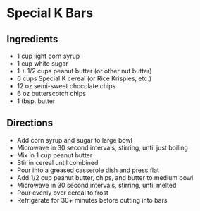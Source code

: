 # Special K Bars

## Ingredients

- 1 cup light corn syrup
- 1 cup white sugar
- 1 + 1/2 cups peanut butter (or other nut butter)
- 6 cups Special K cereal (or Rice Krispies, etc.)
- 12 oz semi-sweet chocolate chips
- 6 oz butterscotch chips
- 1 tbsp. butter

## Directions

- Add corn syrup and sugar to large bowl
- Microwave in 30 second intervals, stirring, until just boiling
- Mix in 1 cup peanut butter
- Stir in cereal until combined
- Pour into a greased casserole dish and press flat
- Add 1/2 cup peanut butter, chips, and butter to medium bowl
- Microwave in 30 second intervals, stirring, until melted
- Pour evenly over cereal to frost
- Refrigerate for 30+ minutes before cutting into bars
